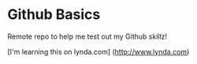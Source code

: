 # Github Basics
Remote repo to help me test out my Github skillz! 

[I'm learning this on lynda.com] (http://www.lynda.com)
